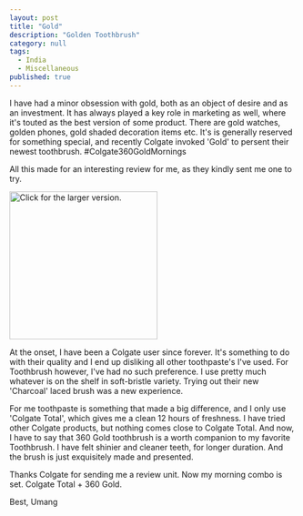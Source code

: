 ```yaml
---
layout: post
title: "Gold"
description: "Golden Toothbrush"
category: null
tags: 
  - India
  - Miscellaneous
published: true
---
```


I have had a minor obsession with gold, both as an object of desire and as an investment. It has always played a key role in marketing as well, where it's touted as the best version of some product. There are gold watches, golden phones, gold shaded decoration items etc. It's is generally reserved for something special, and recently Colgate invoked 'Gold' to persent their newest toothbrush.  #Colgate360GoldMornings

All this made for an interesting review for me, as they kindly sent me one to try.

<a href="https://drive.google.com/file/d/1gOAyKYfkatNcXpFBIqXASWfIpzPgpNzVWQ/view?usp=sharing"><img src="https://drive.google.com/file/d/1gOAyKYfkatNcXpFBIqXASWfIpzPgpNzVWQ/view?usp=sharing" style="width: 260px; max-width: 100%; height: auto" title="Click for the larger version." /></a>

At the onset, I have been a Colgate user since forever. It's something to do with their quality and I end up disliking all other toothpaste's I've used. For Toothbrush however, I've had no such preference. I use pretty much whatever is on the shelf in soft-bristle variety. Trying out their new 'Charcoal' laced brush was a new experience.

For me toothpaste is something that made a big difference, and I only use 'Colgate Total', which gives me a clean 12 hours of freshness. I have tried other Colgate products, but nothing comes close to Colgate Total. And now, I have to say that 360 Gold toothbrush is a worth companion to my favorite Toothbrush. I have felt shinier and cleaner teeth, for longer duration. And the brush is just exquisitely made and presented.

Thanks Colgate for sending me a review unit. Now my morning combo is set. Colgate Total + 360 Gold. 

Best, Umang
